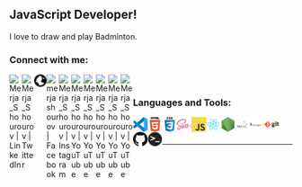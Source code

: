 ## JavaScript Developer!

I love to draw and play Badminton.

### Connect with me:

[<img align="left" alt="Merja_Shourov | LinkedIn" width="22px" src="https://cdn.jsdelivr.net/npm/simple-icons@v3/icons/linkedin.svg" />][linkedin]
[<img align="left" alt="Merja_Shourov | Twitter" width="22px" src="https://cdn.jsdelivr.net/npm/simple-icons@v3/icons/twitter.svg" />][twitter]
[<img align="left" alt="https://www.merjashourov.com" width="22px" src="https://raw.githubusercontent.com/iconic/open-iconic/master/svg/globe.svg" />][website]
[<img align="left" alt="merjashourov | Facebook" width="22px" src="https://cdn.jsdelivr.net/npm/simple-icons@v3/icons/facebook.svg" />][facebook]
[<img align="left" alt="Merja_Shourov | Instagram" width="22px" src="https://cdn.jsdelivr.net/npm/simple-icons@v3/icons/instagram.svg" />][instagram]
[<img align="left" alt="Merja_Shourov | YouTube" width="22px" src="https://cdn.jsdelivr.net/npm/simple-icons@v3/icons/behance.svg" />][behance]
[<img align="left" alt="Merja_Shourov | YouTube" width="22px" src="https://cdn.jsdelivr.net/npm/simple-icons@v3/icons/reddit.svg" />][reddit]
[<img align="left" alt="Merja_Shourov | YouTube" width="22px" src="https://cdn.jsdelivr.net/npm/simple-icons@v3/icons/stackoverflow.svg" />][stackoverflow]
[<img align="left" alt="Merja_Shourov | YouTube" width="22px" src="https://cdn.jsdelivr.net/npm/simple-icons@v3/icons/freecodecamp.svg" />][freecodecamp]
[<img align="left" alt="Merja_Shourov | YouTube" width="22px" src="https://cdn.jsdelivr.net/npm/simple-icons@v3/icons/blogger.svg" />][blogger]


<br />

### Languages and Tools:

<img align="left" alt="Visual Studio Code" width="26px" src="https://raw.githubusercontent.com/github/explore/80688e429a7d4ef2fca1e82350fe8e3517d3494d/topics/visual-studio-code/visual-studio-code.png" />

<img align="left" alt="HTML5" width="26px" src="https://raw.githubusercontent.com/github/explore/80688e429a7d4ef2fca1e82350fe8e3517d3494d/topics/html/html.png" />
<img align="left" alt="CSS3" width="26px" src="https://raw.githubusercontent.com/github/explore/80688e429a7d4ef2fca1e82350fe8e3517d3494d/topics/css/css.png" />

[<img align="left" alt="Sass" width="26px" src="https://raw.githubusercontent.com/github/explore/80688e429a7d4ef2fca1e82350fe8e3517d3494d/topics/sass/sass.png" />][sass]

<img align="left" alt="JavaScript" width="26px" src="https://raw.githubusercontent.com/github/explore/80688e429a7d4ef2fca1e82350fe8e3517d3494d/topics/javascript/javascript.png" />

<img align="left" alt="React" width="26px" src="https://raw.githubusercontent.com/github/explore/80688e429a7d4ef2fca1e82350fe8e3517d3494d/topics/react/react.png" />

<img align="left" alt="Node.js" width="26px" src="https://raw.githubusercontent.com/github/explore/80688e429a7d4ef2fca1e82350fe8e3517d3494d/topics/nodejs/nodejs.png" />

<img align="left" alt="MySQL" width="26px" src="https://raw.githubusercontent.com/github/explore/80688e429a7d4ef2fca1e82350fe8e3517d3494d/topics/mysql/mysql.png" />

<img align="left" alt="MongoDB" width="26px" src="https://raw.githubusercontent.com/github/explore/80688e429a7d4ef2fca1e82350fe8e3517d3494d/topics/mongodb/mongodb.png" />

<img align="left" alt="Git" width="26px" src="https://raw.githubusercontent.com/github/explore/80688e429a7d4ef2fca1e82350fe8e3517d3494d/topics/git/git.png" />

<img align="left" alt="GitHub" width="26px" src="https://raw.githubusercontent.com/github/explore/78df643247d429f6cc873026c0622819ad797942/topics/github/github.png" />

<img align="left" alt="Terminal" width="26px" src="https://raw.githubusercontent.com/github/explore/80688e429a7d4ef2fca1e82350fe8e3517d3494d/topics/terminal/terminal.png" />

<br />
<br />

---
[website]: https://www.merjashourov.com
[twitter]: https://twitter.com/merjashourov
[youtube]: https://www.youtube.com/channel/UCYirl1fvDjb3euzE0yHsFKw
[instagram]: https://instagram.com/merja_shourov
[linkedin]: https://https://www.linkedin.com/in/merjashourov/
[facebook]: https://www.facebook.com/merjashourov
[sass]: https://sass-lang.com/
[behance]: https://www.behance.ocm/merja_shourov
[reddit]: https://www.reddit.com/user/merja_shourov
[stackoverflow]: https://stackoverflow.com/users/13486391/merja-shourov
[blogger]: https://merjashourov.blogspot.com/
[freecodecamp]: https://www.freecodecamp.org/merjashourov

